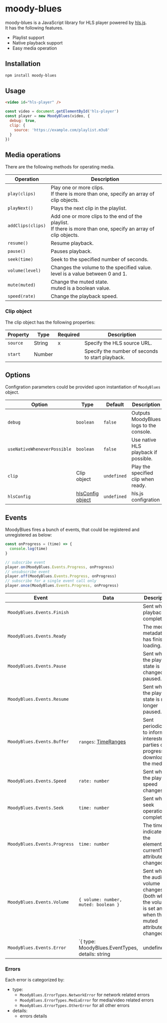 # moody-blues

moody-blues is a JavaScript library for HLS player powered by [hls.js](https://github.com/video-dev/hls.js).  
It has the following features.

- Playlist support
- Native playback support
- Easy media operation

## Installation

```sh
npm install moody-blues
```

## Usage

```html
<video id="hls-player" />
```

```js
const video = document.getElementById('hls-player')
const player = new MoodyBlues(video, {
  debug: true,
  clip: {
    source: 'https://example.com/playlist.m3u8'
  }
})
```

## Media operations

There are the following methods for operating media.

| Operation         | Description                                                                                                       |
| ----------------- | ----------------------------------------------------------------------------------------------------------------- |
| `play(clips)`     | Play one or more clips.<br>If there is more than one, specify an array of clip objects.                           |
| `playNext()`      | Plays the next clip in the playlist.                                                                              |
| `addClips(clips)` | Add one or more clips to the end of the playlist.<br>If there is more than one, specify an array of clip objects. |
| `resume()`        | Resume playback.                                                                                                  |
| `pause()`         | Pauses playback.                                                                                                  |
| `seek(time)`      | Seek to the specified number of seconds.                                                                          |
| `volume(level)`   | Changes the volume to the specified value.<br>level is a value between 0 and 1.                                   |
| `mute(muted)`     | Change the muted state.<br>muted is a boolean value.                                                              |
| `speed(rate)`     | Change the playback speed.                                                                                        |

### Clip object

The clip object has the following properties:

| Property | Type   | Required | Description                                      |
| -------- | ------ | -------- | ------------------------------------------------ |
| `source`   | String | x | Specify the HLS source URL.                      |
| `start`    | Number |   | Specify the number of seconds to start playback. |

## Options

Configration parameters could be provided upon instantiation of `MoodyBlues` object.

| Option                      | Type                                                                                        | Default     | Description                             |
| --------------------------- | ------------------------------------------------------------------------------------------- | ----------- | --------------------------------------- |
| `debug`                     | `boolean`                                                                                     | `false`     | Outputs MoodyBlues logs to the console. |
| `useNativeWheneverPossible` | `boolean`                                                                                     | `false`     | Use native HLS playback if possible.    |
| `clip`                      | Clip object                                                                                 | `undefined` | Play the specified clip when ready.     |
| `hlsConfig`                 | [hlsConfig object](https://github.com/video-dev/hls.js/blob/master/docs/API.md#fine-tuning) | `undefined` | hls.js configration                     |

## Events

MoodyBlues fires a bunch of events, that could be registered and unregistered as below:

```js
const onProgress = (time) => {
  console.log(time)
}

// subscribe event
player.on(MoodyBlues.Events.Progress, onProgress)
// unsubscribe event
player.off(MoodyBlues.Events.Progress, onProgress)
// subscribe for a single event call only
player.once(MoodyBlues.Events.Progress, onProgress)
```

| Event                        | Data                                                                                | Description                                                                                               |
| ---------------------------- | ----------------------------------------------------------------------------------- | --------------------------------------------------------------------------------------------------------- |
| `MoodyBlues.Events.Finish`   |                                                                                     | Sent when playback completes.                                                                             |
| `MoodyBlues.Events.Ready`    |                                                                                     | The media's metadata has finished loading.                                                                |
| `MoodyBlues.Events.Pause`    |                                                                                     | Sent when the playback state is changed to paused.                                                        |
| `MoodyBlues.Events.Resume`   |                                                                                     | Sent when the playback state is no longer paused.                                                         |
| `MoodyBlues.Events.Buffer`   | `ranges`: [TimeRanges](https://developer.mozilla.org/en-US/docs/Web/API/TimeRanges) | Sent periodically to inform interested parties of progress downloading the media.                         |
| `MoodyBlues.Events.Speed`    | `rate: number`                                                                      | Sent when the playback speed changes.                                                                     |
| `MoodyBlues.Events.Seek`     | `time: number`                                                                      | Sent when a seek operation completes.                                                                     |
| `MoodyBlues.Events.Progress` | `time: number`                                                                      | The time indicated by the element's currentTime attribute has changed.                                    |
| `MoodyBlues.Events.Volume`   | `{ volume: number, muted: boolean }`                                                | Sent when the audio volume changes (both when the volume is set and when the muted attribute is changed). |
| `MoodyBlues.Events.Error`    | `{ type: MoodyBlues.EventTypes, details: string | undefined }`                      | Sent when an error occurs.                                                                                |

### Errors

Each error is categorized by:

- type:
  - `MoodyBlues.ErrorTypes.NetworkError` for network related errors
  - `MoodyBlues.ErrorTypes.MediaError` for media/video related errors
  - `MoodyBlues.ErrorTypes.OtherError` for all other errors
- details:
  - errors details
